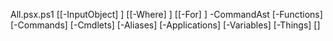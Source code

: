 All.psx.ps1 [[-InputObject] <Object>] [[-Where] <Object>] [[-For] <Object>] -CommandAst <CommandAst> [-Functions] [-Commands] [-Cmdlets] [-Aliases] [-Applications] [-Variables] [-Things] [<CommonParameters>]



